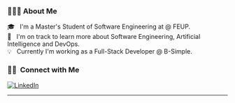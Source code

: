 <!-- ![Aditya Vikram Singh Banner](https://raw.githubusercontent.com/AVS1508/AVS1508/master/assets/Aditya%20Vikram%20Singh%20Banner.jpg) 

<img alt="Night Coding" src="./assets/Hand%20Wave.gif" width='40' align="left"/><h2>Hey there! I'm Ramos</h2> -->

### 👨🏻‍💻 About Me

🎓 &nbsp; I'm a Master's Student of Software Engineering at @ FEUP.\
📖 &nbsp; I'm on track to learn more about Software Engineering, Artificial Intelligence and DevOps.\
💡 &nbsp; Currently I'm working as a Full-Stack Developer @ B-Simple.

<!--  <img alt="Night Coding" src="https://raw.githubusercontent.com/AVS1508/AVS1508/master/assets/Night-Coding.gif" align="right"/> -->

### 🤝🏻 &nbsp;Connect with Me

[![LinkedIn](https://img.shields.io/badge/Linkedin-%230077B5.svg?logo=linkedin&logoColor=white)](https://www.linkedin.com/in/joaooliveira11/)

-----



